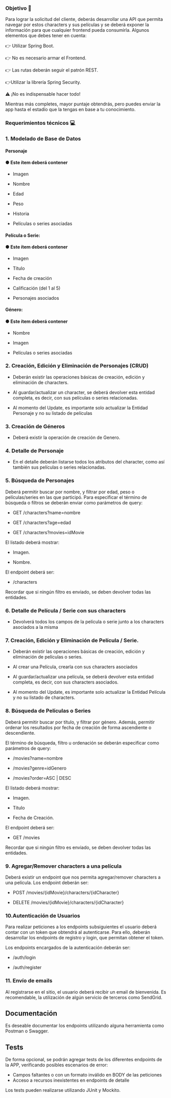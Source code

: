 ### Objetivo 🎯

Para lograr la solicitud del cliente, deberás desarrollar una API que permita navegar por
estos characters y sus películas y se deberá exponer la información para que cualquier
frontend pueda consumirla. Algunos elementos que debes tener en cuenta:

👉 Utilizar Spring Boot.

👉 No es necesario armar el Frontend.

👉 Las rutas deberán seguir el patrón REST.

👉Utilizar la librería Spring Security.

⚠️ ¡No es indispensable hacer todo!

Mientras más completes, mayor puntaje obtendrás, pero puedes enviar la app hasta el
estadío que la tengas en base a tu conocimiento.

### Requerimientos técnicos 💻

### 1. Modelado de Base de Datos

#### Personaje
#### ● Este ítem deberá contener
- Imagen

- Nombre

- Edad

- Peso

- Historia

- Películas o series asociadas

####  Película o Serie:

#### ● Este ítem deberá contener

- Imagen

- Título

- Fecha de creación

- Calificación (del 1 al 5)

- Personajes asociados

#### Género:

#### ● Este ítem deberá contener

- Nombre

- Imagen

- Películas o series asociadas

### 2. Creación, Edición y Eliminación de Personajes (CRUD)

- Deberán existir las operaciones básicas de creación, edición y eliminación de
characters.

- Al guardar/actualizar un character, se deberá devolver esta entidad completa,
es decir, con sus películas o series relacionadas.

- Al momento del Update, es importante solo actualizar la Entidad Personaje y
no su listado de películas

### 3. Creación de Géneros

- Deberá existir la operación de creación de Genero.

### 4. Detalle de Personaje

- En el detalle deberán listarse todos los atributos del character, como así también sus
películas o series relacionadas.

### 5. Búsqueda de Personajes

Deberá permitir buscar por nombre, y filtrar por edad, peso o películas/series en las que
participó. Para especificar el término de búsqueda o filtros se deberán enviar como parámetros de
query:

- GET /characters?name=nombre

- GET /characters?age=edad

- GET /characters?movies=idMovie

El listado deberá mostrar:

- Imagen.

- Nombre.

El endpoint deberá ser:

- /characters

Recordar que si ningún filtro es enviado, se deben devolver todas las entidades.

### 6. Detalle de Película / Serie con sus characters

- Devolverá todos los campos de la película o serie junto a los characters asociados a la
misma

### 7. Creación, Edición y Eliminación de Película / Serie.

- Deberán existir las operaciones básicas de creación, edición y eliminación de películas o
series.

- Al crear una Película, crearla con sus characters asociados

- Al guardar/actualizar una película, se deberá devolver esta entidad
completa, es decir, con sus characters asociados.

- Al momento del Update, es importante solo actualizar la Entidad
Película y no su listado de characters.

### 8. Búsqueda de Películas o Series

Deberá permitir buscar por título, y filtrar por género. Además, permitir ordenar los
resultados por fecha de creación de forma ascendiente o descendiente.

El término de búsqueda, filtro u ordenación se deberán especificar como parámetros de
query:

- /movies?name=nombre

- /movies?genre=idGenero

- /movies?order=ASC | DESC

El listado deberá mostrar:

- Imagen.

- Título

- Fecha de Creación.

El endpoint deberá ser:

- GET /movies

Recordar que si ningún filtro es enviado, se deben devolver todas las entidades.

### 9. Agregar/Remover characters a una película

Deberá existir un endpoint que nos permita agregar/remover characters a una película.
Los endpoint deberán ser:

- POST /movies/{idMovie}/characters/{idCharacter}

- DELETE /movies/{idMovie}/characters/{idCharacter}

### 10.Autenticación de Usuarios

Para realizar peticiones a los endpoints subsiguientes el usuario deberá contar con un
token que obtendrá al autenticarse. Para ello, deberán desarrollar los endpoints de
registro y login, que permitan obtener el token.

Los endpoints encargados de la autenticación deberán ser:

- /auth/login

- /auth/register

### 11. Envío de emails

Al registrarse en el sitio, el usuario deberá recibir un email de bienvenida. Es
recomendable, la utilización de algún servicio de terceros como SendGrid.

## Documentación

Es deseable documentar los endpoints utilizando alguna herramienta como Postman o Swagger.

## Tests

De forma opcional, se podrán agregar tests de los diferentes endpoints de la APP,
verificando posibles escenarios de error:

- Campos faltantes o con un formato inválido en BODY de las peticiones
- Acceso a recursos inexistentes en endpoints de detalle

Los tests pueden realizarse utilizando JUnit y Mockito.